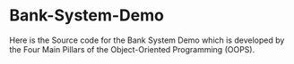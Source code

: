 # Bank-System-Demo
Here is the Source code for the Bank System Demo which is developed by the Four Main Pillars of the Object-Oriented Programming (OOPS).
